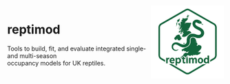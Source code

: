 <img src="man/figures/reptimod_logo.png" alt="reptimod logo" align="right" width="170"/>

<h1 style="border:none; padding-bottom:0;">reptimod</h1>

Tools to build, fit, and evaluate integrated single- and multi-season  
occupancy models for UK reptiles.
